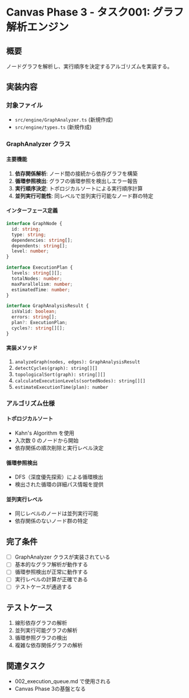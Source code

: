 # Canvas Phase 3 - タスク001: グラフ解析エンジン

## 概要
ノードグラフを解析し、実行順序を決定するアルゴリズムを実装する。

## 実装内容

### 対象ファイル
- `src/engine/GraphAnalyzer.ts` (新規作成)
- `src/engine/types.ts` (新規作成)

### GraphAnalyzer クラス

#### 主要機能
1. **依存関係解析**: ノード間の接続から依存グラフを構築
2. **循環参照検出**: グラフの循環参照を検出しエラー報告
3. **実行順序決定**: トポロジカルソートによる実行順序計算
4. **並列実行可能性**: 同レベルで並列実行可能なノード群の特定

#### インターフェース定義
```typescript
interface GraphNode {
  id: string;
  type: string;
  dependencies: string[];
  dependents: string[];
  level: number;
}

interface ExecutionPlan {
  levels: string[][];
  totalNodes: number;
  maxParallelism: number;
  estimatedTime: number;
}

interface GraphAnalysisResult {
  isValid: boolean;
  errors: string[];
  plan?: ExecutionPlan;
  cycles?: string[][];
}
```

#### 実装メソッド
1. `analyzeGraph(nodes, edges): GraphAnalysisResult`
2. `detectCycles(graph): string[][]`
3. `topologicalSort(graph): string[][]`
4. `calculateExecutionLevels(sortedNodes): string[][]`
5. `estimateExecutionTime(plan): number`

### アルゴリズム仕様

#### トポロジカルソート
- Kahn's Algorithm を使用
- 入次数 0 のノードから開始
- 依存関係の順次削除と実行レベル決定

#### 循環参照検出
- DFS（深度優先探索）による循環検出
- 検出された循環の詳細パス情報を提供

#### 並列実行レベル
- 同じレベルのノードは並列実行可能
- 依存関係のないノード群の特定

## 完了条件
- [ ] GraphAnalyzer クラスが実装されている
- [ ] 基本的なグラフ解析が動作する
- [ ] 循環参照検出が正常に動作する
- [ ] 実行レベルの計算が正確である
- [ ] テストケースが通過する

## テストケース
1. 線形依存グラフの解析
2. 並列実行可能グラフの解析
3. 循環参照グラフの検出
4. 複雑な依存関係グラフの解析

## 関連タスク
- 002_execution_queue.md で使用される
- Canvas Phase 3の基盤となる